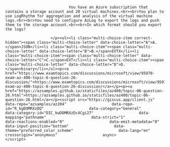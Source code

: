 <p class="card-text">
							
								You have an Azure subscription that contains a storage account and 20 virtual machines.<br><br>You plan to use LogRhythm for aggregation and analysis of the virtual machine logs.<br><br>You need to configure AzLog to export the logs and push them to the storage account.<br><br>In which format should you export the logs?
							
						</p><ul><li class="multi-choice-item correct-hidden"><span class="multi-choice-letter" data-choice-letter="A">A.</span>JSON</li><li class="multi-choice-item"><span class="multi-choice-letter" data-choice-letter="B">B.</span>EVTX</li><li class="multi-choice-item"><span class="multi-choice-letter" data-choice-letter="C">C.</span>EVT</li><li class="multi-choice-item"><span class="multi-choice-letter" data-choice-letter="D">D.</span>binary</li></ul><p><a href="https://www.examtopics.com/discussions/microsoft/view/95970-exam-az-400-topic-6-question-26-discussion/">https://www.examtopics.com/discussions/microsoft/view/95970-exam-az-400-topic-6-question-26-discussion/</a></p><p><a href="https://azsamples.github.io/staticfiles/az400/topic-06-question-26.html">https://azsamples.github.io/staticfiles/az400/topic-06-question-26.html</a></p><script src="https://giscus.app/client.js"                    data-repo="azsamples/az204"                    data-repo-id="R_kgDOMRXzDQ"                    data-category="General"                    data-category-id="DIC_kwDOMRXzDc4Cgi27"                    data-mapping="pathname"                    data-strict="1"                    data-reactions-enabled="0"                    data-emit-metadata="0"                    data-input-position="bottom"                    data-theme="preferred_color_scheme"                    data-lang="en"                    crossorigin="anonymous"                    async>                    </script>